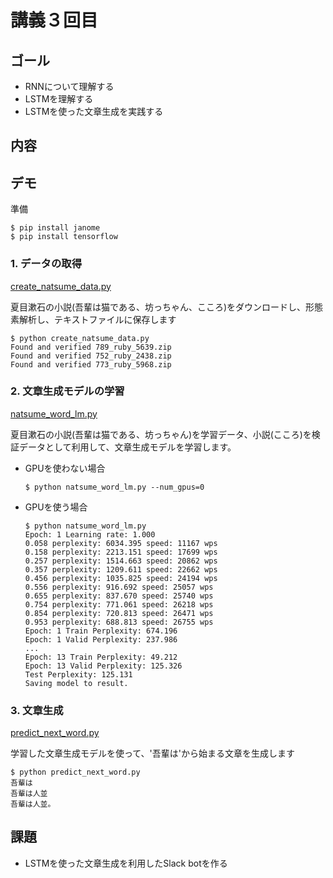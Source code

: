 # 講義３回目

## ゴール

+ RNNについて理解する
+ LSTMを理解する
+ LSTMを使った文章生成を実践する

## 内容


## デモ

準備

```
$ pip install janome
$ pip install tensorflow
```

### 1. データの取得

[create_natsume_data.py](create_natsume_data.py)

夏目漱石の小説(吾輩は猫である、坊っちゃん、こころ)をダウンロードし、形態素解析し、テキストファイルに保存します

```
$ python create_natsume_data.py
Found and verified 789_ruby_5639.zip
Found and verified 752_ruby_2438.zip
Found and verified 773_ruby_5968.zip
```

### 2. 文章生成モデルの学習

[natsume_word_lm.py](natsume_word_lm.py)

夏目漱石の小説(吾輩は猫である、坊っちゃん)を学習データ、小説(こころ)を検証データとして利用して、文章生成モデルを学習します。

+ GPUを使わない場合

  ```
  $ python natsume_word_lm.py --num_gpus=0
  ```

+ GPUを使う場合

  ```
  $ python natsume_word_lm.py
  Epoch: 1 Learning rate: 1.000
  0.058 perplexity: 6034.395 speed: 11167 wps
  0.158 perplexity: 2213.151 speed: 17699 wps
  0.257 perplexity: 1514.663 speed: 20862 wps
  0.357 perplexity: 1209.611 speed: 22662 wps
  0.456 perplexity: 1035.825 speed: 24194 wps
  0.556 perplexity: 916.692 speed: 25057 wps
  0.655 perplexity: 837.670 speed: 25740 wps
  0.754 perplexity: 771.061 speed: 26218 wps
  0.854 perplexity: 720.813 speed: 26471 wps
  0.953 perplexity: 688.813 speed: 26755 wps
  Epoch: 1 Train Perplexity: 674.196
  Epoch: 1 Valid Perplexity: 237.986
  ...
  Epoch: 13 Train Perplexity: 49.212
  Epoch: 13 Valid Perplexity: 125.326
  Test Perplexity: 125.131
  Saving model to result.
  ```

### 3. 文章生成

[predict_next_word.py](predict_next_word.py)

学習した文章生成モデルを使って、'吾輩は'から始まる文章を生成します

```
$ python predict_next_word.py
吾輩は
吾輩は人並
吾輩は人並。
```

## 課題

+ LSTMを使った文章生成を利用したSlack botを作る
